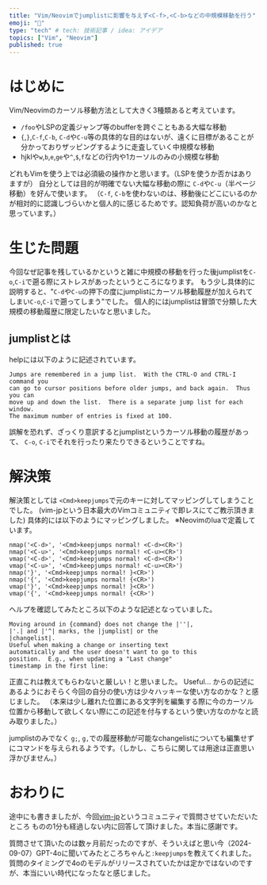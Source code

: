 ```yaml
---
title: "Vim/Neovimでjumplistに影響を与えず<C-f>,<C-b>などの中規模移動を行う"
emoji: "🍣"
type: "tech" # tech: 技術記事 / idea: アイデア
topics: ["Vim", "Neovim"]
published: true
---
```


# はじめに
Vim/Neovimのカーソル移動方法として大きく3種類あると考えています。
* `/foo`やLSPの定義ジャンプ等のbufferを跨ぐこともある大幅な移動
* `{`,`}`,`C-f`,`C-b`, `C-d`や`C-u`等の具体的な目的はないが、遠くに目標があることが分かっておりザッピングするように走査していく中規模な移動
* hjklや`w`,`b`,`e`,`ge`や`^`,`$`,`f`などの行内や1カーソルのみの小規模な移動

どれもVimを使う上では必須級の操作かと思います。（LSPを使うか否かはありますが）
自分としては目的が明確でない大幅な移動の際に `C-d`や`C-u`（半ページ移動）を好んで使います。
（`C-f`, `C-b`を使わないのは、移動後にどこにいるのかが相対的に認識しづらいかと個人的に感じるためです。認知負荷が高いのかなと思っています。）

# 生じた問題
今回なぜ記事を残しているかというと雑に中規模の移動を行った後jumplistを`C-o`,`C-i`で遡る際にストレスがあったというところになります。
もう少し具体的に説明すると、"`C-d`や`C-u`の押下の度にjumplistにカーソル移動履歴が加えられてしまい`C-o`,`C-i`で遡ってしまう"でした。
個人的にはjumplistは冒頭で分類した大規模の移動履歴に限定したいなと思いました。

## jumplistとは
helpには以下のように記述されています。
```
Jumps are remembered in a jump list.  With the CTRL-O and CTRL-I command you
can go to cursor positions before older jumps, and back again.  Thus you can
move up and down the list.  There is a separate jump list for each window.
The maximum number of entries is fixed at 100.
```
誤解を恐れず、ざっくり意訳するとjumplistというカーソル移動の履歴があって、
`C-o`, `C-i`でそれを行ったり来たりできるということですね。

# 解決策
解決策としては `<Cmd>keepjumps`で元のキーに対してマッピングしてしまうことでした。
(vim-jpという日本最大のVimコミュニティで即レスにてご教示頂きました)
具体的には以下のようにマッピングしました。
※Neovimのluaで定義しています。

```
nmap('<C-d>', '<Cmd>keepjumps normal! <C-d><CR>')
nmap('<C-u>', '<Cmd>keepjumps normal! <C-u><CR>')
vmap('<C-d>', '<Cmd>keepjumps normal! <C-d><CR>')
vmap('<C-u>', '<Cmd>keepjumps normal! <C-u><CR>')
nmap('}', '<Cmd>keepjumps normal! }<CR>')
nmap('{', '<Cmd>keepjumps normal! {<CR>')
vmap('}', '<Cmd>keepjumps normal! }<CR>')
vmap('{', '<Cmd>keepjumps normal! {<CR>')
```

ヘルプを確認してみたところ以下のような記述となっていました。

```
Moving around in {command} does not change the |''|,
|'.| and |'^| marks, the |jumplist| or the
|changelist|.
Useful when making a change or inserting text
automatically and the user doesn't want to go to this
position.  E.g., when updating a "Last change"
timestamp in the first line:  
```

正直これは教えてもらわないと厳しい！と思いました。
Useful... からの記述にあるようにおそらく今回の自分の使い方は少々ハッキーな使い方なのかな？と感じました。
（本来は少し離れた位置にある文字列を編集する際に今のカーソル位置から移動して欲しくない際にこの記述を付与するという使い方なのかなと読み取りました。）

jumplistのみでなく `g;`, `g,`での履歴移動が可能なchangelistについても編集せずにコマンドを与えられるようです。（しかし、こちらに関しては用途は正直思い浮かびません。）


# おわりに
途中にも書きましたが、今回[vim-jp](https://vim-jp.org/)というコミュニティで質問させていただいたところ
ものの1分も経過しない内に回答して頂けました。本当に感謝です。

質問させて頂いたのは数ヶ月前だったのですが、そういえばと思い今（2024-09-07）GPT-4oに聞いてみたところちゃんと`:keepjumps`を教えてくれました。質問のタイミングで4oのモデルがリリースされていたかは定かではないのですが、本当にいい時代になったなと感じました。

